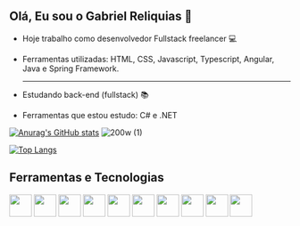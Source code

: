## Olá, Eu sou o Gabriel Reliquias 👋 




- Hoje trabalho como desenvolvedor Fullstack freelancer 💻
- Ferramentas utilizadas: HTML, CSS, Javascript, Typescript, Angular, Java e Spring Framework. <hr>
  
- Estudando back-end (fullstack) 📚
- Ferramentas que estou estudo: C# e .NET

[![Anurag's GitHub stats](https://github-readme-stats.vercel.app/api?username=relicote&hide=contribs&show_icons=true&theme=github_dark )](https://github.com/anuraghazra/github-readme-stats) ![200w (1)](https://github.com/relicote/relicote/assets/125402939/3bcd7cf4-7109-4147-8b66-31df666e61df)

[![Top Langs](https://github-readme-stats.vercel.app/api/top-langs/?username=relicote&theme=github_dark&layout=compact)](https://github.com/relicote/github-readme-stats)

## Ferramentas e Tecnologias

<img src="https://cdn.jsdelivr.net/gh/devicons/devicon/icons/visualstudio/visualstudio-plain.svg" width="40" height="40" /> <img src="https://cdn.jsdelivr.net/gh/devicons/devicon/icons/git/git-original.svg" width="40" height="40"/> <img src="https://cdn.jsdelivr.net/gh/devicons/devicon/icons/html5/html5-original.svg" width="40" height="40" /> <img src="https://cdn.jsdelivr.net/gh/devicons/devicon/icons/css3/css3-original.svg" width="40" height="40" /> <img src="https://cdn.jsdelivr.net/gh/devicons/devicon/icons/javascript/javascript-original.svg" width="40" height="40" /> <img src="https://cdn.jsdelivr.net/gh/devicons/devicon/icons/angularjs/angularjs-original.svg" width="40" height="40" /> 
            <img src="https://cdn.jsdelivr.net/gh/devicons/devicon/icons/react/react-original.svg" width="40" height="40" />
           <img src="https://cdn.jsdelivr.net/gh/devicons/devicon/icons/python/python-original.svg" width="40" height="40" /> 
            <img src="https://cdn.jsdelivr.net/gh/devicons/devicon/icons/java/java-original.svg" width="40" height="40" /> 
            <img src="https://cdn.jsdelivr.net/gh/devicons/devicon/icons/mysql/mysql-original.svg" width="40" height="40" />
          
          
            
          
          
          
          

          
          
